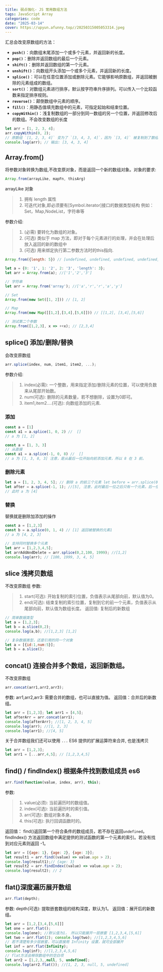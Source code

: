 ```yaml
---
title: 弱点强化- JS 常用数组方法
tags: JavaScript Array
categories: code
date: "2025-03-14"
cover: https://upyun.afunny.top//20250315005053314.jpeg
---
```


汇总会改变原数组的方法：
- **`push()`**：向数组末尾添加一个或多个元素，并返回新的长度。
- **`pop()`**：删除并返回数组的最后一个元素。
- **`shift()`**：删除并返回数组的第一个元素。
- **`unshift()`**：向数组开头添加一个或多个元素，并返回新的长度。
- **`splice()`**：可以在任意位置添加或删除元素。它能够影响原数组，并返回被删除的元素组成的数组。
- **`sort()`**：对数组元素进行排序，默认按字符串升序排列。可以传入一个比较函数来指定排序规则。
- **`reverse()`**：颠倒数组中元素的顺序。
- **`fill()`**：用静态值填充数组中的元素，可指定起始和结束位置。
- **`copyWithin()`**：浅复制数组的一部分到同一数组的另一个位置，并返回修改后的数组。不会改变数组的长度
```js
let arr = [1, 2, 3, 4];
arr.copyWithin(0, 2);
// 原数组 `[1, 2, 3, 4]` 变为了 `[3, 4, 3, 4]`，因为 `[3, 4]` 被复制到了数组的开头，覆盖了原先的 `[1, 2]`，而原始数组中的 `[3, 4]` 保持不变。
console.log(arr); // 输出: [3, 4, 3, 4]
```

## Array.from()
将参数对象转换为数组,不改变原对象，而是返回一个新的数组对象。对象的要求:
```js
Array.from(arrayLike, mapFn, thisArg)
```
arrayLike 对象
>1.  拥有 length 属性
>2. 可迭代对象,即必须要有[Symbol.iterator]接口的数据类型结构 例如：Set，Map,NodeList，字符串等

参数介绍:
>1. (必需) 要转化为数组的对象。
>2. (可选) 类似于 map 方法，即对于每个元素进行的处理，并会在处理后放入返回的新的数组中
>3. (可选) 用来绑定执行第二参数方法时的this指向.

```js
Array.from({length: 5}) // [undefined, undefined, undefined, undefined, undefined]

let a = {0: '1', 1: '2', 2: '3', 'length': 3};
let arr = Array.from(a); //['1','2','3']

// 字符串
let arr = Array.from('array'); //['a','r','r','a','y']

// Set
Array.from(new Set([1, 2])) // [1, 2]

// Map
Array.from(new Map([[1,2],[3,4],[5,6]])) // [[1,2], [3,4],[5,6]]

// 测试第二个参数
Array.from([1,2,3], x => ++x); // [2,3,4]
```

## splice() 添加/删除/替换 
会改变原数组
```js
arr.splice(index, num, item1, item2, ...);
```

参数介绍:
> 1. index(必需): 一个整数，用来指定添加/删除元素的位置，可以使用负数来从尾部开始数。
> 2. num(可选): 删除的元素数量，若不想删除，设置为0即可。
> 3. item1,item2....(可选): 向数组添加的元素.

### 添加
```js
const a = [1]
const a1 = a.splice(1, 0, 2) //  []
// a 为 [1, 2]

const a = [1, 3, 3]
// 从直接
const a1 = a.splice(-1, 0, 8) //  []
// a 为 [1, 3, 8, 3] 注意，是从最后一位开始向前添加元素，所以 8 在 3 前。


```

### 删除元素
``` js
let a = [1, 2, 3, 4, 5]; // 删除 a 的前三个元素 let before = arr.splice(0, 3); //[1, 2, 3] // 此时 a 为 [4, 5] // 删除 a 的最后一位元素 
let after = a.splice(-1, 1); //[5], 注意，此时最后一位之后只有一个元素，后一位不管写多大都只会是最后一位元素被删除并返回 
// 此时 a 为 [4]
```

### 替换
替换就是删除加添加的操作
```js
const a = [1,2,3]
const b = a.splice(0, 1, 4) // [1] 返回被替换的元素1
// a 为 [4, 2, 3]

// 支持同时替换多个元素
let arr = [1,2,3,4,5];
let arrAddAndDelete = arr.splice(0,2,100, 1999); //[1,2]
console.log(arr); // [100, 1999, 3, 4, 5]
```

## slice 浅拷贝数组
不改变原数组
参数:
> 1. start(可选): 开始复制的索引位置，负值表示从尾部向前，默认值为0。
> 2. end(可选): 结束复制的索引位置，复制到它的前一个元素，负值表示从尾部向前，默认值为数组长度。
返回值: 复制后的新数组

```js
// 简单数据类型
let a = [1,2,3];
let b = a.slice(0,2); 
console.log(a,b); //[1,2,3] [1,2]

// 复杂数据类型，还是引用的同一个对象
let a = [{id:1,num:5}];
let b = a.slice();
```

## concat() 连接合并多个数组，返回新数组。
不改变原数组

```js
arr.concat(arr1,arr2,arr3);
```
参数: arr1,arr2,arr3: 需要合并的数组，也可以直接为值。
返回值：合并后的新数组。
```js
let arr = [1,2,3]; let arr1 = [4,5];
let afterArr = arr.concat(arr1); 
console.log(afterArr); //[1, 2, 3, 4, 5] 
console.log(arr); //[1, 2, 3] 
console.log(arr1); //[4, 5]
```
关于合并数组我们还可以使用 `...` ES6 提供的扩展运算符来合并, 也是浅拷贝
```js
let arr = [1,2,3];
let arr1 = [...arr,4,5]; // [1,2,3,4,5]
```

## find() / findIndex() 根据条件找到数组成员 es6
```js
arr.find(function(value, index, arr), this);
```
参数:
> 1. value(必须): 当前遍历时的数组值。
> 2. index(可选): 当前遍历时的索引值。
> 3. arr(可选): 数组对象本身。
> 4. this(可选): 执行回调函数时的。

返回值： find()返回第一个符合条件的数组成员，若不存在返回`undefined`。
findIndex() 方法返回数组中满足提供的测试函数的第一个元素的索引。若没有找到对应元素则返回 -1。

``` js
let arr = [{age: 1}, {age: 2}, {age: 3}];
let result1 = arr.find((value) => value.age > 2); 
console.log(result1);// {age: 3}
let result2 = arr.findIndex((value) => value.age > 2);
console.log(result2); // 2
```

## flat()深度遍历展开数组
```js
arr.flat(depth);
```
参数: depth(可选): 提取嵌套数组的结构深度，默认为1。
返回值：展开后的新数组。
```js
let arr = [1,2,[3,4,[5,6]]] 
let one = arr.flat(); 
console.log(one); //默认值为1， 所以只能展开一层嵌套 [1,2,3,4,[5,6]] 
let two = arr.flat(2); console.log(two); //[1,2,3,4,5,6] 
// 若不清楚有多少层嵌套，可以直接用 Infinity 设置，就可全部展开 
let inf = arr.flat(Infinity); 
console.log(inf); //[1,2,3,4,5,6] 
// flat方法会移除数组中的空白项
let arr2 = [1,2,3,,null, 5, undefined];
console.log(arr2.flat()); //[1, 2, 3, null, 5, undefined]
```
